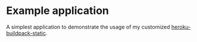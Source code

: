 # Example application

A simplest application to demonstrate the usage of my customized
[heroku-buildpack-static](https://github.com/YanhaoYang/heroku-buildpack-static).
